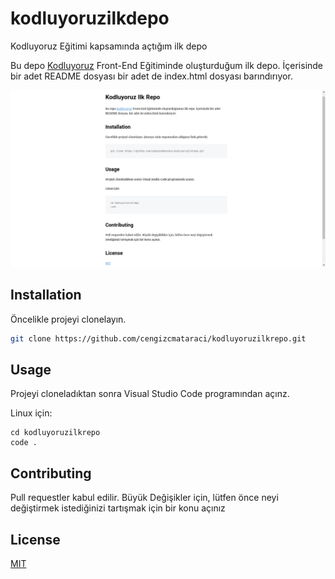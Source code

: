 # kodluyoruzilkdepo
Kodluyoruz Eğitimi kapsamında açtığım ilk depo

Bu depo [Kodluyoruz](https://academy.patika.dev/) Front-End Eğitiminde oluşturduğum ilk depo. İçerisinde bir adet README dosyası bir adet de index.html dosyası barındırıyor.

![github](https://raw.githubusercontent.com/Kodluyoruz/taskforce/main/git/odev1/figures/markdown.png)

## Installation 
Öncelikle projeyi clonelayın.

```bash
git clone https://github.com/cengizcmataraci/kodluyoruzilkrepo.git
```

## Usage
Projeyi cloneladıktan sonra Visual Studio Code programından açınz.

Linux için:
```linux
cd kodluyoruzilkrepo
code .
```

## Contributing

Pull requestler kabul edilir. Büyük Değişikler için, lütfen önce neyi değiştirmek istediğinizi tartışmak için bir konu açınız

## License
[MIT](https://choosealicense.com/licenses/mit/)